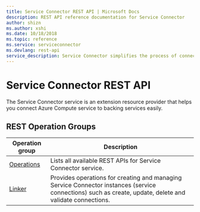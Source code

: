 ```yaml
---
title: Service Connector REST API | Microsoft Docs
description: REST API reference documentation for Service Connector
author: shizn
ms.author: xshi
ms.date: 10/18/2018
ms.topic: reference
ms.service: serviceconnector
ms.devlang: rest-api
service_description: Service Connector simplifies the process of connecting your Azure Compute service to backing services.
---
```


# Service Connector REST API

The Service Connector service is an extension resource provider that helps you connect Azure Compute service to backing services easily. 

## REST Operation Groups 

| Operation group | Description                                                        |
|-----------------|--------------------------------------------------------------------|
| [Operations](/rest/api/serviceconnector/operations)  | Lists all available REST APIs for Service Connector service. |
| [Linker](/rest/api/serviceconnector/linker) | Provides operations for creating and managing Service Connector instances (service connections) such as create, update, delete and validate connections. |
